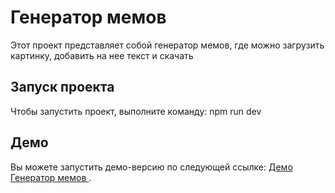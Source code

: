 # Генератор мемов 

Этот проект представляет собой генератор мемов, где можно загрузить картинку, добавить на нее текст и скачать 

## Запуск проекта

Чтобы запустить проект, выполните команду:
npm run dev

## Демо

Вы можете запустить демо-версию по следующей ссылке: [Демо Генератор мемов ](https://meme-generator-lovat-nine.vercel.app/).
